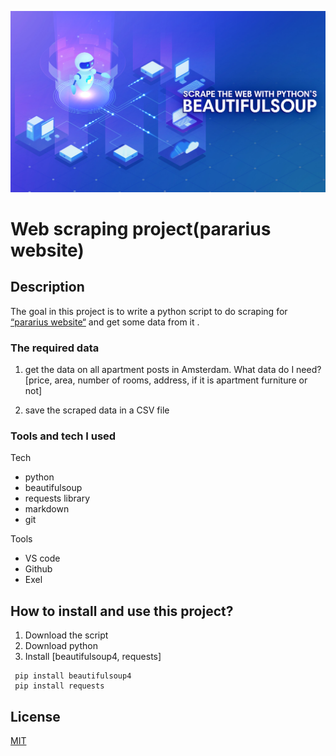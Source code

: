 
![.](./images/bs.jpg "any")

# Web scraping project(pararius website)

## Description 

The goal in this project is to write a python script to do scraping for [“pararius website“](https://www.pararius.com/english) and get some data from it .

### The required data

1. get the data on all apartment posts in Amsterdam. What data do I need? [price, area, number of rooms, address, if it is apartment furniture or not]

2. save the scraped data in a CSV file

### Tools and tech I used 

Tech
* python
* beautifulsoup
* requests library
* markdown
* git


Tools
* VS code
* Github
* Exel


## How to install and use this project?
 1. Download the script
 2. Download python
 3. Install [beautifulsoup4, requests] 
 ```
  pip install beautifulsoup4
  pip install requests 
```
## License
[MIT](https://choosealicense.com/licenses/mit/)
